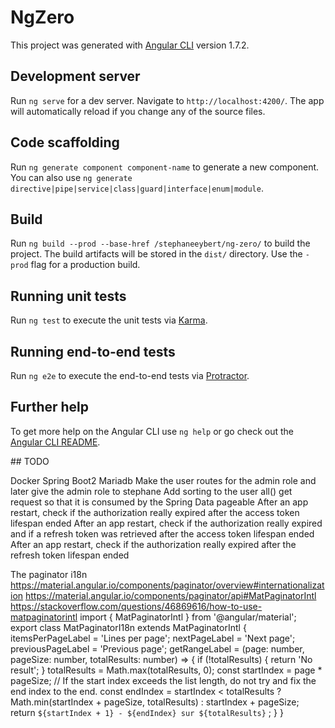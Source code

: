 # NgZero

This project was generated with [Angular CLI](https://github.com/angular/angular-cli) version 1.7.2.

## Development server

Run `ng serve` for a dev server. Navigate to `http://localhost:4200/`. The app will automatically reload if you change any of the source files.

## Code scaffolding

Run `ng generate component component-name` to generate a new component. You can also use `ng generate directive|pipe|service|class|guard|interface|enum|module`.

## Build

Run `ng build --prod --base-href /stephaneeybert/ng-zero/` to build the project. The build artifacts will be stored in the `dist/` directory. Use the `-prod` flag for a production build.

## Running unit tests

Run `ng test` to execute the unit tests via [Karma](https://karma-runner.github.io).

## Running end-to-end tests

Run `ng e2e` to execute the end-to-end tests via [Protractor](http://www.protractortest.org/).

## Further help

To get more help on the Angular CLI use `ng help` or go check out the [Angular CLI README](https://github.com/angular/angular-cli/blob/master/README.md).

## TODO

Docker Spring Boot2 Mariadb
Make the user routes for the admin role and later give the admin role to stephane
Add sorting to the user all() get request so that it is consumed by the Spring Data pageable
After an app restart, check if the authorization really expired after the access token lifespan ended
After an app restart, check if the authorization really expired and if a refresh token was retrieved after the access token lifespan ended
After an app restart, check if the authorization really expired after the refresh token lifespan ended

The paginator i18n 
https://material.angular.io/components/paginator/overview#internationalization
https://material.angular.io/components/paginator/api#MatPaginatorIntl
https://stackoverflow.com/questions/46869616/how-to-use-matpaginatorintl
import { MatPaginatorIntl } from '@angular/material';
export class MatPaginatorI18n extends MatPaginatorIntl {
  itemsPerPageLabel = 'Lines per page';
  nextPageLabel = 'Next page';
  previousPageLabel = 'Previous page';
  getRangeLabel = (page: number, pageSize: number, totalResults: number) => {
    if (!totalResults) { return 'No result'; }
    totalResults = Math.max(totalResults, 0);
    const startIndex = page * pageSize;
    // If the start index exceeds the list length, do not try and fix the end index to the end.
    const endIndex =
      startIndex < totalResults ?
        Math.min(startIndex + pageSize, totalResults) :
        startIndex + pageSize; return `${startIndex + 1} - ${endIndex} sur ${totalResults}`
      ;
  }
}
